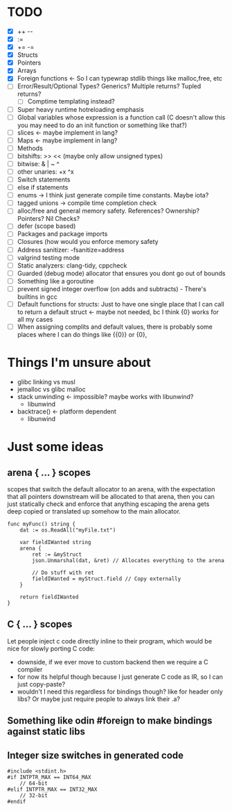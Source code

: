 # TODO
- [x] ++ --
- [x] :=
- [x] += -=
- [x] Structs
- [x] Pointers
- [x] Arrays
- [x] Foreign functions <- So I can typewrap stdlib things like malloc,free, etc
- [ ] Error/Result/Optional Types? Generics? Multiple returns? Tupled returns?
  - [ ] Comptime templating instead?
- [ ] Super heavy runtime hotreloading emphasis
- [ ] Global variables whose expression is a function call (C doesn't allow this you may need to do an init function or something like that?)
- [ ] slices <- maybe implement in lang?
- [ ] Maps <- maybe implement in lang?
- [ ] Methods
- [ ] bitshifts: >> << (maybe only allow unsigned types)
- [ ] bitwise: & | ~ ^
- [ ] other unaries: +x ^x
- [ ] Switch statements
- [ ] else if statements
- [ ] enums -> I think just generate compile time constants. Maybe iota?
- [ ] tagged unions -> compile time completion check
- [ ] alloc/free and general memory safety. References? Ownership? Pointers? Nil Checks?
- [ ] defer (scope based)
- [ ] Packages and package imports
- [ ] Closures (how would you enforce memory safety
- [ ] Address sanitizer: -fsanitize=address
- [ ] valgrind testing mode
- [ ] Static analyzers: clang-tidy, cppcheck
- [ ] Guarded (debug mode) allocator that ensures you dont go out of bounds
- [ ] Something like a goroutine
- [ ] prevent signed integer overflow (on adds and subtracts) - There's builtins in gcc
- [ ] Default functions for structs: Just to have one single place that I can call to return a default struct <- maybe not needed, bc I think {0} works for all my cases
- [ ] When assigning complits and default values, there is probably some places where I can do things like {{0}} or {0},

# Things I'm unsure about
- glibc linking vs musl
- jemalloc vs glibc malloc
- stack unwinding <- impossible? maybe works with libunwind?
  - libunwind
- backtrace() <- platform dependent
  - libunwind

# Just some ideas
## arena { ... } scopes
scopes that switch the default allocator to an arena, with the expectation that all pointers downstream will be allocated to that arena, then you can just statically check and enforce that anything escaping the arena gets deep copied or translated up somehow to the main allocator.
```
func myFunc() string {
    dat := os.ReadAll("myFile.txt")

    var fieldIWanted string
    arena {
        ret := &myStruct
        json.Unmarshal(dat, &ret) // Allocates everything to the arena

        // Do stuff with ret
        fieldIWanted = myStruct.field // Copy externally
    }

    return fieldIWanted
}
```

## C { ... } scopes
Let people inject c code directly inline to their program, which would be nice for slowly porting C code:
- downside, if we ever move to custom backend then we require a C compiler
- for now its helpful though because I just generate C code as IR, so I can just copy-paste?
- wouldn't I need this regardless for bindings though? like for header only libs? Or maybe just require people to always link their .a?

## Something like odin #foreign to make bindings against static libs

## Integer size switches in generated code
```
#include <stdint.h>
#if INTPTR_MAX == INT64_MAX
    // 64-bit
#elif INTPTR_MAX == INT32_MAX
    // 32-bit
#endif
```
